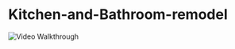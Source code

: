 # Kitchen-and-Bathroom-remodel
<img src='https://media.giphy.com/media/Bq1rlLVRPzLCcJ9v0d/giphy.gif' width='' alt='Video Walkthrough' />
